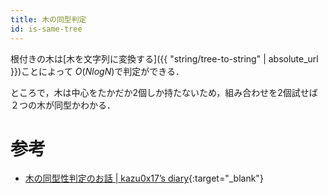 ```yaml
---
title: 木の同型判定
id: is-same-tree
---
```


根付きの木は[木を文字列に変換する]({{ "string/tree-to-string" | absolute_url }})ことによって $O(N log N)$で判定ができる．

ところで，木は中心をたかだか2個しか持たないため，組み合わせを2個試せば２つの木が同型かわかる．

# 参考

* [木の同型性判定のお話 \| kazu0x17’s diary](http://chocobaby-aporo.hatenablog.com/entry/2017/12/05/233027){:target="_blank"}

